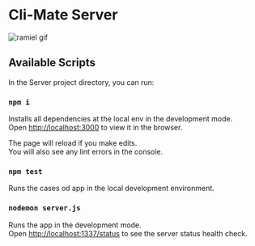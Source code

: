 # Cli-Mate Server
![ramiel gif](https://user-images.githubusercontent.com/6124495/86564737-1259b280-bf3d-11ea-93ea-8b5d6673b7af.gif)

## Available Scripts

In the Server project directory, you can run:

### `npm i`

Installs all dependencies at the local env in the development mode.<br />
Open [http://localhost:3000](http://localhost:3000) to view it in the browser.

The page will reload if you make edits.<br />
You will also see any lint errors in the console.

### `npm test`

Runs the cases od  app in the local development environment.<br />

### `nodemon server.js`

Runs the app in the development mode.<br />
Open [http://localhost:1337/status](http://localhost:1337/status) to see the server status health check.<br />


